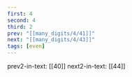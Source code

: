 ```yaml
---
first: 4
second: 4
third: 2
prev: "[[many_digits/4/41]]"
next: "[[many_digits/4/43]]"
tags: [even]
---
```

prev2-in-text: [[40]]
next2-in-text: [[44]]
